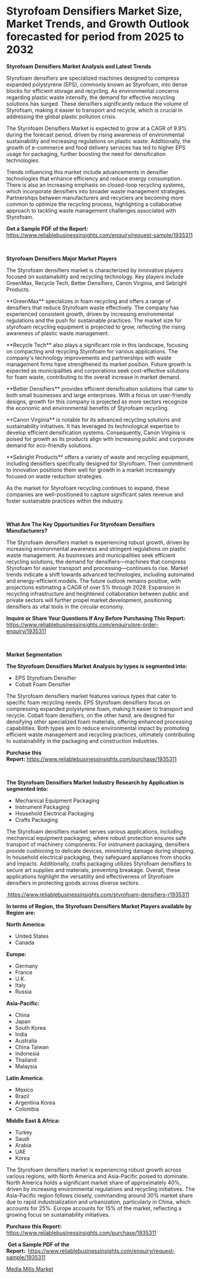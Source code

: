 <p><h1>Styrofoam Densifiers Market Size, Market Trends, and Growth Outlook forecasted for period from 2025 to 2032</h1></p><p><strong>Styrofoam Densifiers Market Analysis and Latest Trends</strong></p>
<p><p>Styrofoam densifiers are specialized machines designed to compress expanded polystyrene (EPS), commonly known as Styrofoam, into dense blocks for efficient storage and recycling. As environmental concerns regarding plastic waste intensify, the demand for effective recycling solutions has surged. These densifiers significantly reduce the volume of Styrofoam, making it easier to transport and recycle, which is crucial in addressing the global plastic pollution crisis.</p><p>The Styrofoam Densifiers Market is expected to grow at a CAGR of 9.9% during the forecast period, driven by rising awareness of environmental sustainability and increasing regulations on plastic waste. Additionally, the growth of e-commerce and food delivery services has led to higher EPS usage for packaging, further boosting the need for densification technologies. </p><p>Trends influencing this market include advancements in densifier technologies that enhance efficiency and reduce energy consumption. There is also an increasing emphasis on closed-loop recycling systems, which incorporate densifiers into broader waste management strategies. Partnerships between manufacturers and recyclers are becoming more common to optimize the recycling process, highlighting a collaborative approach to tackling waste management challenges associated with Styrofoam.</p></p>
<p><strong>Get a Sample PDF of the Report:&nbsp;</strong> <a href="https://www.reliablebusinessinsights.com/enquiry/request-sample/1935311?utm_campaign=2567&utm_medium=2&utm_source=Github&utm_content=ia&utm_term=20022025&utm_id=styrofoam-densifiers">https://www.reliablebusinessinsights.com/enquiry/request-sample/1935311</a></p>
<p>&nbsp;</p>
<p><strong>Styrofoam Densifiers Major Market Players</strong></p>
<p><p>The Styrofoam densifiers market is characterized by innovative players focused on sustainability and recycling technology. Key players include GreenMax, Recycle Tech, Better Densifiers, Canon Virginia, and Sebright Products.</p><p>**GreenMax** specializes in foam recycling and offers a range of densifiers that reduce Styrofoam waste effectively. The company has experienced consistent growth, driven by increasing environmental regulations and the push for sustainable practices. The market size for styrofoam recycling equipment is projected to grow, reflecting the rising awareness of plastic waste management.</p><p>**Recycle Tech** also plays a significant role in this landscape, focusing on compacting and recycling Styrofoam for various applications. The company's technology improvements and partnerships with waste management firms have strengthened its market position. Future growth is expected as municipalities and corporations seek cost-effective solutions for foam waste, contributing to the overall increase in market demand.</p><p>**Better Densifiers** provides efficient densification solutions that cater to both small businesses and large enterprises. With a focus on user-friendly designs, growth for this company is projected as more sectors recognize the economic and environmental benefits of Styrofoam recycling.</p><p>**Canon Virginia** is notable for its advanced recycling solutions and sustainability initiatives. It has leveraged its technological expertise to develop efficient densification systems. Consequently, Canon Virginia is poised for growth as its products align with increasing public and corporate demand for eco-friendly solutions.</p><p>**Sebright Products** offers a variety of waste and recycling equipment, including densifiers specifically designed for Styrofoam. Their commitment to innovation positions them well for growth in a market increasingly focused on waste reduction strategies.</p><p>As the market for Styrofoam recycling continues to expand, these companies are well-positioned to capture significant sales revenue and foster sustainable practices within the industry.</p></p>
<p>&nbsp;</p>
<p><strong>What Are The Key Opportunities For Styrofoam Densifiers Manufacturers?</strong></p>
<p><p>The Styrofoam densifiers market is experiencing robust growth, driven by increasing environmental awareness and stringent regulations on plastic waste management. As businesses and municipalities seek efficient recycling solutions, the demand for densifiers—machines that compress Styrofoam for easier transport and processing—continues to rise. Market trends indicate a shift towards advanced technologies, including automated and energy-efficient models. The future outlook remains positive, with projections estimating a CAGR of over 5% through 2028. Expansion in recycling infrastructure and heightened collaboration between public and private sectors will further propel market development, positioning densifiers as vital tools in the circular economy.</p></p>
<p><strong>Inquire or Share Your Questions If Any Before Purchasing This Report:</strong> <a href="https://www.reliablebusinessinsights.com/enquiry/pre-order-enquiry/1935311?utm_campaign=2567&utm_medium=2&utm_source=Github&utm_content=ia&utm_term=20022025&utm_id=styrofoam-densifiers">https://www.reliablebusinessinsights.com/enquiry/pre-order-enquiry/1935311</a></p>
<p>&nbsp;</p>
<p><strong>Market Segmentation</strong></p>
<p><strong>The Styrofoam Densifiers Market Analysis by types is segmented into:</strong></p>
<p><ul><li>EPS Styrofoam Densifier</li><li>Cobalt Foam Densifier</li></ul></p>
<p><p>The Styrofoam densifiers market features various types that cater to specific foam recycling needs. EPS Styrofoam densifiers focus on compressing expanded polystyrene foam, making it easier to transport and recycle. Cobalt foam densifiers, on the other hand, are designed for densifying other specialized foam materials, offering enhanced processing capabilities. Both types aim to reduce environmental impact by promoting efficient waste management and recycling practices, ultimately contributing to sustainability in the packaging and construction industries.</p></p>
<p><strong>Purchase this Report:&nbsp;</strong><a href="https://www.reliablebusinessinsights.com/purchase/1935311?utm_campaign=2567&utm_medium=2&utm_source=Github&utm_content=ia&utm_term=20022025&utm_id=styrofoam-densifiers">https://www.reliablebusinessinsights.com/purchase/1935311</a></p>
<p>&nbsp;</p>
<p><strong>The Styrofoam Densifiers Market Industry Research by Application is segmented into:</strong></p>
<p><ul><li>Mechanical Equipment Packaging</li><li>Instrument Packaging</li><li>Household Electrical Packaging</li><li>Crafts Packaging</li></ul></p>
<p><p>The Styrofoam densifiers market serves various applications, including mechanical equipment packaging, where robust protection ensures safe transport of machinery components. For instrument packaging, densifiers provide cushioning to delicate devices, minimizing damage during shipping. In household electrical packaging, they safeguard appliances from shocks and impacts. Additionally, crafts packaging utilizes Styrofoam densifiers to secure art supplies and materials, preventing breakage. Overall, these applications highlight the versatility and effectiveness of Styrofoam densifiers in protecting goods across diverse sectors.</p></p>
<p><a href="https://www.reliablebusinessinsights.com/styrofoam-densifiers-r1935311?utm_campaign=2567&utm_medium=2&utm_source=Github&utm_content=ia&utm_term=20022025&utm_id=styrofoam-densifiers">&nbsp;https://www.reliablebusinessinsights.com/styrofoam-densifiers-r1935311</a></p>
<p><strong>In terms of Region, the Styrofoam Densifiers Market Players available by Region are:</strong></p>
<p>
    <p> <strong> North America: </strong>
        <ul>
            <li>United States</li>
            <li>Canada</li>
        </ul>
        </p> 
    <p> <strong> Europe: </strong>
        <ul>
            <li>Germany</li>
            <li>France</li>
            <li>U.K.</li>
            <li>Italy</li>
            <li>Russia</li>
        </ul>
        </p> 
    <p> <strong> Asia-Pacific: </strong>
        <ul>
            <li>China</li>
            <li>Japan</li>
            <li>South Korea</li>
            <li>India</li>
            <li>Australia</li>
            <li>China Taiwan</li>
            <li>Indonesia</li>
            <li>Thailand</li>
            <li>Malaysia</li>
        </ul>
        </p> 
    <p> <strong> Latin America: </strong>
        <ul>
            <li>Mexico</li>
            <li>Brazil</li>
            <li>Argentina Korea</li>
            <li>Colombia</li>
        </ul>
        </p> 
    <p> <strong> Middle East & Africa: </strong>
        <ul>
            <li>Turkey</li>
            <li>Saudi</li>
            <li>Arabia</li>
            <li>UAE</li>
            <li>Korea</li>
        </ul>
    </p>
    </p>
<p><p>The Styrofoam densifiers market is experiencing robust growth across various regions, with North America and Asia-Pacific poised to dominate. North America holds a significant market share of approximately 40%, driven by increasing environmental regulations and recycling initiatives. The Asia-Pacific region follows closely, commanding around 30% market share due to rapid industrialization and urbanization, particularly in China, which accounts for 25%. Europe accounts for 15% of the market, reflecting a growing focus on sustainability initiatives.</p></p>
<p><strong>Purchase this Report: </strong><a href="https://www.reliablebusinessinsights.com/purchase/1935311?utm_campaign=2567&utm_medium=2&utm_source=Github&utm_content=ia&utm_term=20022025&utm_id=styrofoam-densifiers">https://www.reliablebusinessinsights.com/purchase/1935311</a></p>
<p>&nbsp;<strong>Get a Sample PDF of the Report:&nbsp;&nbsp;</strong><a href="https://www.reliablebusinessinsights.com/enquiry/request-sample/1935311?utm_campaign=2567&utm_medium=2&utm_source=Github&utm_content=ia&utm_term=20022025&utm_id=styrofoam-densifiers">https://www.reliablebusinessinsights.com/enquiry/request-sample/1935311</a></p>
<p><strong></strong></p>
<p><p><a href="https://github.com/semiensamuel72378/Market-Research-Report-List-1/blob/main/media-mills-market.md?utm_campaign=2567&utm_medium=2&utm_source=Github&utm_content=ia&utm_term=20022025&utm_id=styrofoam-densifiers">Media Mills Market</a></p></p>